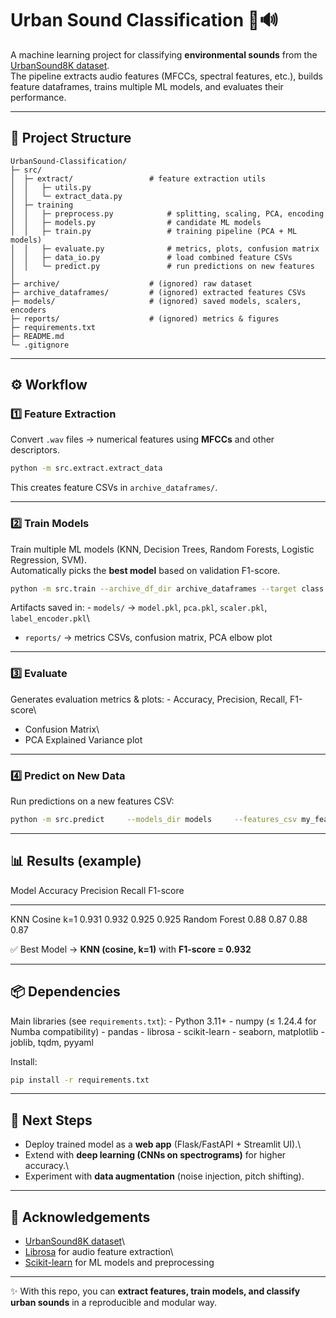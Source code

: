 # Urban Sound Classification 🎵🔊

A machine learning project for classifying **environmental sounds** from
the [UrbanSound8K
dataset](https://urbansounddataset.weebly.com/urbansound8k.html).\
The pipeline extracts audio features (MFCCs, spectral features, etc.),
builds feature dataframes, trains multiple ML models, and evaluates
their performance.

------------------------------------------------------------------------

## 📂 Project Structure

    UrbanSound-Classification/
    ├─ src/
    │  ├─ extract/                 # feature extraction utils
    │  │   ├─ utils.py
    │  │   └─ extract_data.py
    │  ├─ training
    │  │   ├─ preprocess.py            # splitting, scaling, PCA, encoding
    │  │   ├─ models.py                # candidate ML models
    │  │   ├─ train.py                 # training pipeline (PCA + ML models)
    │  │   ├─ evaluate.py              # metrics, plots, confusion matrix
    │  │   ├─ data_io.py               # load combined feature CSVs
    │  │   └─ predict.py               # run predictions on new features
    │
    ├─ archive/                    # (ignored) raw dataset
    ├─ archive_dataframes/         # (ignored) extracted features CSVs
    ├─ models/                     # (ignored) saved models, scalers, encoders
    ├─ reports/                    # (ignored) metrics & figures
    ├─ requirements.txt
    ├─ README.md
    └─ .gitignore

------------------------------------------------------------------------

## ⚙️ Workflow

### 1️⃣ Feature Extraction

Convert `.wav` files → numerical features using **MFCCs** and other
descriptors.

``` bash
python -m src.extract.extract_data
```

This creates feature CSVs in `archive_dataframes/`.

------------------------------------------------------------------------

### 2️⃣ Train Models

Train multiple ML models (KNN, Decision Trees, Random Forests, Logistic
Regression, SVM).\
Automatically picks the **best model** based on validation F1-score.

``` bash
python -m src.train --archive_df_dir archive_dataframes --target class
```

Artifacts saved in: - `models/` → `model.pkl`, `pca.pkl`, `scaler.pkl`,
`label_encoder.pkl`\
- `reports/` → metrics CSVs, confusion matrix, PCA elbow plot

------------------------------------------------------------------------

### 3️⃣ Evaluate

Generates evaluation metrics & plots: - Accuracy, Precision, Recall,
F1-score\
- Confusion Matrix\
- PCA Explained Variance plot

------------------------------------------------------------------------

### 4️⃣ Predict on New Data

Run predictions on a new features CSV:

``` bash
python -m src.predict     --models_dir models     --features_csv my_features.csv     --out_csv reports/predictions.csv
```

------------------------------------------------------------------------

## 📊 Results (example)

  Model            Accuracy   Precision   Recall   F1-score
  ---------------- ---------- ----------- -------- ----------
  KNN Cosine k=1   0.931      0.932       0.925    0.925
  Random Forest    0.88       0.87        0.88     0.87

✅ Best Model → **KNN (cosine, k=1)** with **F1-score = 0.932**

------------------------------------------------------------------------

## 📦 Dependencies

Main libraries (see `requirements.txt`): - Python 3.11+ - numpy (≤
1.24.4 for Numba compatibility) - pandas - librosa - scikit-learn -
seaborn, matplotlib - joblib, tqdm, pyyaml

Install:

``` bash
pip install -r requirements.txt
```

------------------------------------------------------------------------

## 🚀 Next Steps

-   Deploy trained model as a **web app** (Flask/FastAPI + Streamlit
    UI).\
-   Extend with **deep learning (CNNs on spectrograms)** for higher
    accuracy.\
-   Experiment with **data augmentation** (noise injection, pitch
    shifting).

------------------------------------------------------------------------

## 🙌 Acknowledgements

-   [UrbanSound8K
    dataset](https://urbansounddataset.weebly.com/urbansound8k.html)\
-   [Librosa](https://librosa.org/) for audio feature extraction\
-   [Scikit-learn](https://scikit-learn.org/) for ML models and
    preprocessing

------------------------------------------------------------------------

✨ With this repo, you can **extract features, train models, and
classify urban sounds** in a reproducible and modular way.
